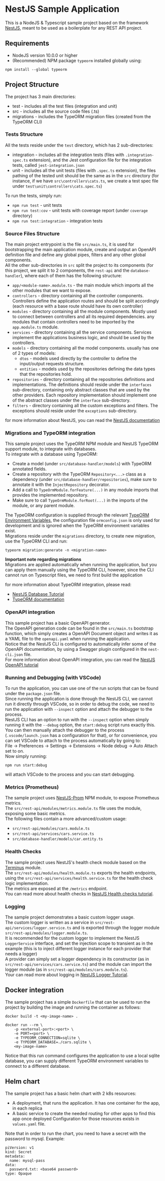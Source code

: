 # NestJS Sample Application

This is a NodeJS & Typescript sample project based on the framework [NestJS](https://docs.nestjs.com/), meant to be used as a boilerplate for any REST API project.  

## Requirements
* NodeJS version 10.0.0 or higher
* (Recommended) NPM package `typeorm` installed globally using: 
```
npm install --global typeorm
```

## Project Structure

The project has 3 main directories:
* test - includes all the test files (integration and unit)
* src - includes all the source code files (.ts)
* migrations - includes the TypeORM migration files (created from the TypeORM CLI)

### Tests Structure

All the tests reside under the `test` directory, which has 2 sub-directories:
* integration - includes all the integration tests (files with `.integration-spec.ts` extension), and the Jest configuration file for the integration tests, called `jest-integration.json`
* unit - includes all the unit tests (files with `.spec.ts` extension), the files pathing of the tested unit should be the same as in the `src` directory (for instance, if we have `src\controllers\cats.ts`, we create a test spec file under `test\unit\controllers\cats.spec.ts`)  

To run the tests, simply run:
* `npm run test` - unit tests
* `npm run test:cov` - unit tests with coverage report (under `coverage` directory)
* `npm run test:integration` - integration tests

### Source Files Structure

The main project entrypoint is the file `src/main.ts`, it is used for bootstrapping the main application module, create and output an OpenAPI definition file and define any global pipes, filters and any other global components.  
All the other sub-directories in `src` split the project to its components (for this project, we split it to 2 components, the `rest-api` and the `database-handler`), where each of them has the following structure:
* `app/<module-name>.module.ts` - the main module which imports all the other modules that we want to expose.
* `controllers` - directory containing all the controller components. Controllers define the application routes and should be split accordingly (each resource with a base route should have its own controller)
* `modules` - directory containing all the module components. Mostly used to connect between controllers and all its required dependencies. any modules that contain controllers need to be imported by the `app.module.ts` module.
* `services` - directory containing all the service components. Services implement the applications business logic, and should be used by the controllers.
* `models` - directory containing all the model components. usually has one of 2 types of models:
  * `dtos` - models used directly by the controller to define the input/output requests structure.
  * `entities` - models used by the repositories defining the data types that the repositories hold.
* `repositories` - directory containing all the repositories definitions and implementations. The definitions should reside under the `interfaces` sub-directory, containing only abstract classes that are used by the other providers. Each repository implementation should implement one of the abstract classes under the `interface` sub-directory.
* `filters` - directory containing all the custom exceptions and filters. The exceptions should reside under the `exceptions` sub-directory.

for more information about NestJS, you can read the [NestJS documentation](https://docs.nestjs.com/)

### Migrations and TypeORM integration

This sample project uses the TypeORM NPM module and NestJS TypeORM support module, to integrate with databases.  
To integrate with a database using TypeORM:
* Create a model (under `src/database-handler/models`) with TypeORM annotated fields.
* Create a repository with the TypeORM `Repository<...>` class as a dependency (under `src/database-handler/repositories`), make sure to annotate it with the `InjectRepository` decorator.
* Add a call to `TypeOrmModule.forFeature(...)` in any module imports that provides the implemented repository.
* Make sure to call `TypeOrmModule.forRoot(...)` in the imports of the module, or any parent module.

The TypeORM configuration is supplied through the relevant [TypeORM Environment Variables](https://github.com/typeorm/typeorm/blob/master/docs/using-ormconfig.md#using-environment-variables), the configuration file `ormconfig.json` is only used for development and is ignored when the TypeORM environment variables exist.  
Migrations reside under the `migrations` directory, to create new migration, use the TypeORM CLI and run:
```
typeorm migration:generate -n <migration-name>
```
**Important note regarding migrations**  
Migrations are applied automatically when running the application, but you can apply them manually using the TypeORM CLI, however, since the CLI cannot run on Typescript files, we need to first build the application

for more information about TypeORM integration, please read:
* [NestJS Database Tutorial](https://docs.nestjs.com/techniques/database)
* [TypeORM documentation](https://typeorm.io/#/)

### OpenAPI integration

This sample project has a basic OpenAPI generator.  
The OpenAPI generation code can be found in the `src/main.ts` bootstrap function, which simply creates a OpenAPI Document object and writes it as a YAML file to the `openapi.yaml` when running the application.  
Notice that the NestJS CLI is configured to automatically infer some of the OpenAPI documentation, by using a Swagger plugin configured in the `nest-cli.json` file.  
For more information about OpenAPI integration, you can read the [NestJS OpenAPI tutorial](https://docs.nestjs.com/recipes/swagger)

### Running and Debugging (with VSCode)

To run the application, you can use one of the run scripts that can be found under the `package.json` file.  
Since running the application is done through the NestJS CLI, we cannot run it directly through VSCode, so in order to debug the code, we need to run the application with `--inspect` option and attach the debugger to the process.  
NestJS CLI has an option to run with the `--inspect` option when simply running it with the `--debug` option, the `start:debug` script runs exactly this.  
You can then manually attach the debugger to the process (`.vscode/launch.json` has a configuration for that), or for convenience, you can set VSCode to attach to the process automatically by going to:  
File -> Preferences -> Settings -> Extensions -> Node debug -> Auto Attach set to on.  
Now simply running:
```
npm run start:debug
```
will attach VSCode to the process and you can start debugging.

### Metrics (Prometheus)

The sample project uses [NestJS-Prom](https://github.com/digikare/nestjs-prom) NPM module, to expose Prometheus metrics.  
The `src/rest-api/modules/metrics.module.ts` file uses the module, exposing some basic metrics.  
The following files contain a more advanced/custom usage: 
- `src/rest-api/modules/cars.module.ts`
- `src/rest-api/services/cars.service.ts`
- `src/database-handler/models/car.entity.ts`

### Health Checks

The sample project uses NestJS's health check module based on the [Terminus](https://github.com/nestjs/terminus) module.  
The `src/rest-api/modules/health.module.ts` exports the health endpoints, using the `src/rest-api/services/health.service.ts` for the health check logic implementation.  
The metrics are exposed at the `/metrics` endpoint.  
You can read more about health checks in [NestJS Health checks tutorial](https://docs.nestjs.com/recipes/terminus).

### Logging

The sample project demonstrates a basic custom logger usage.  
The custom logger is written as a service in `src/rest-api/services/logger.service.ts` and is exported through the logger module `src/rest-api/modules/logger.module.ts`.  
It is recommended for the custom logger to implement the NestJS `LoggerService` interface, and set the injection scope to transient as in the example (this is to inject different logger instance for each provider that needs a logger)  
A provider can simply set a logger dependency in its constructor (as in `src/rest-api/services/cars.service.ts`) and the module can import the logger module (as in `src/rest-api/modules/cars.module.ts`).  
Your can read more about logging in [NestJS Logger Tutorial](https://docs.nestjs.com/techniques/logger).

## Docker integration

The sample project has a simple `Dockerfile` that can be used to run the project by building the image and running the container as follows:
```
docker build -t <my-image-name> .

docker run --rm \
    -p <external-port>:<port> \
    -e PORT=<port> \
    -e TYPEORM_CONNECTION=sqlite \
    -e TYPEORM_DATABASE=./cars.sqlite \
    <my-image-name>
``` 

Notice that this run command configures the application to use a local sqlite database, you can supply different TypeORM environment variables to connect to a different database.

## Helm chart

The sample project has a basic helm chart with 2 k8s resources:
* A deployment, that runs the application. It has one container for the app, in each replica
* A basic service to create the needed routing for other apps to find this app once deployed
Configuration for those resources exists in `values.yaml` file.

Note that in order to run the chart, you need to have a secret with the password to mysql.
Example:
```
piVersion: v1
kind: Secret
metadata:
  name: mysql-pass
data:
  password.txt: <base64 password>
type: Opaque
```